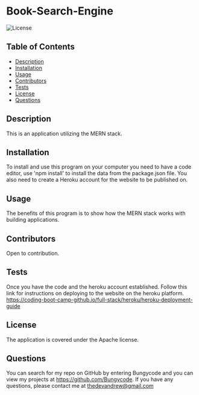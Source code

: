 # Book-Search-Engine

  ![License](https://img.shields.io/badge/License-ISC-yellow)

  ## Table of Contents
  * [Description](#description)
  * [Installation](#installation)
  * [Usage](#usage)
  * [Contributors](#contributors)
  * [Tests](#tests)
  * [License](#license)
  * [Questions](#questions)
  
  ## Description 
  This is an application utilizing the MERN stack. 
  
  ## Installation 
  To install and use this program on your computer you need to have a code editor, use 'npm install' to install the data from the package.json file. You also need to create a Heroku account for the website to be published on.

  ## Usage 
  The benefits of this program is to show how the MERN stack works with building applications.

  ## Contributors
  Open to contribution.

  ## Tests
  Once you have the code and the heroku account established. Follow this link for instructions on deploying to the website on the heroku platform. https://coding-boot-camp-github.io/full-stack/heroku/heroku-deployment-guide

  ## License 
  The application is covered under the Apache license.

  ## Questions
  You can search for my repo on GitHub by entering Bungycode and you can view my projects at https://github.com/Bungycode. If you have any questions, please contact me at thedevandrew@gmail.com

